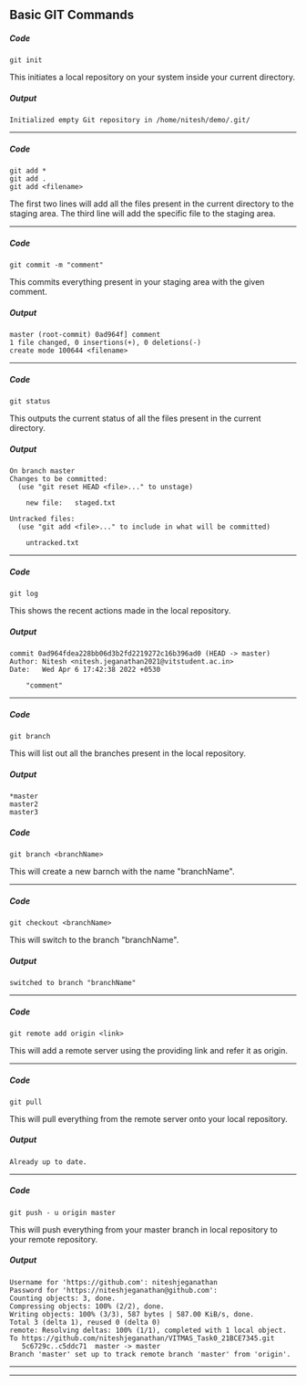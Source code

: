 ## Basic GIT Commands

##### <b>Code</b>
```
git init
```

This initiates a local repository on your system inside your current directory. 

##### Output
```
Initialized empty Git repository in /home/nitesh/demo/.git/
```
---

##### Code
```
git add * 
git add . 
git add <filename>
```

The first two lines will add all the files present in the current directory to the staging area. The third line will add the specific file to the staging area. 

---

##### Code
```
git commit -m "comment"
```

This commits everything present in your staging area with the given comment.  

##### Output
```
master (root-commit) 0ad964f] comment
1 file changed, 0 insertions(+), 0 deletions(-)
create mode 100644 <filename>

```
---

##### Code
```
git status
```

This outputs the current status of all the files present in the current directory. 

##### Output
```
On branch master
Changes to be committed:
  (use "git reset HEAD <file>..." to unstage)

	new file:   staged.txt

Untracked files:
  (use "git add <file>..." to include in what will be committed)

	untracked.txt

```
---

##### Code
```
git log
```

This shows the recent actions made in the local repository. 

##### Output
```
commit 0ad964fdea228bb06d3b2fd2219272c16b396ad0 (HEAD -> master)
Author: Nitesh <nitesh.jeganathan2021@vitstudent.ac.in>
Date:   Wed Apr 6 17:42:38 2022 +0530

    "comment"

```
---

##### Code
```
git branch
```

This will list out all the branches present in the local repository. 

##### Output
```
*master
master2
master3
```

##### Code
```
git branch <branchName>
```

This will create a new barnch with the name "branchName". 

---

##### Code 
```
git checkout <branchName>
```

This will switch to the branch "branchName".

##### Output
```
switched to branch "branchName"
```

---

##### Code
``` 
git remote add origin <link>
```

This will add a remote server using the providing link and refer it as origin. 

---

##### Code 
```
git pull 
``` 

This will pull everything from the remote server onto your local repository. 

##### Output 
``` 
Already up to date.
```
--- 

##### Code 
``` 
git push - u origin master 
```

This will push everything from your master branch in local repository to your remote repository.

##### Output 
```
Username for 'https://github.com': niteshjeganathan
Password for 'https://niteshjeganathan@github.com': 
Counting objects: 3, done.
Compressing objects: 100% (2/2), done.
Writing objects: 100% (3/3), 587 bytes | 587.00 KiB/s, done.
Total 3 (delta 1), reused 0 (delta 0)
remote: Resolving deltas: 100% (1/1), completed with 1 local object.
To https://github.com/niteshjeganathan/VITMAS_Task0_21BCE7345.git
   5c6729c..c5ddc71  master -> master
Branch 'master' set up to track remote branch 'master' from 'origin'.
```
---
---

